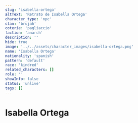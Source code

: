```yaml
---
slug: 'isabella-ortega'
altText: 'Retrato de Isabella Ortega'
character_type: 'npc'
clan: 'brujah'
coterie: 'pagliaccio'
faction: 'anarch'
description: ''
hide: true
image: '../../assets/character_images/isabella-ortega.png'
name: 'Isabella Ortega'
nationality: 'spanish'
pattern: 'default'
race: 'kindred'
related_characters: []
role: ''
showInfo: false
status: 'unlive'
tags: []
---
```


# Isabella Ortega
